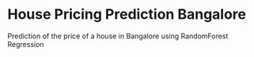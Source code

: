 # House Pricing Prediction Bangalore
Prediction of the price of a house in Bangalore using RandomForest Regression  
